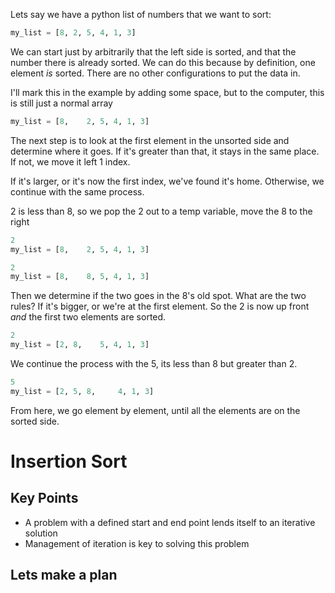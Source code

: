 Lets say we have a python list of numbers that we want to sort:

```python
my_list = [8, 2, 5, 4, 1, 3]
```

We can start just by arbitrarily that the left side is sorted, and that the number there is already sorted. We can do this because by definition, one element _is_ sorted. There are no other configurations to put the data in.

I'll mark this in the example by adding some space, but to the computer, this is still just a normal array

```python
my_list = [8,    2, 5, 4, 1, 3]
```

The next step is to look at the first element in the unsorted side and determine where it goes. If it's greater than that, it stays in the same place. If not, we move it left 1 index.

If it's larger, or it's now the first index, we've found it's home. Otherwise, we continue with the same process.

2 is less than 8, so we pop the 2 out to a temp variable, move the 8 to the right

```python
2
my_list = [8,    2, 5, 4, 1, 3]
```

```python
2
my_list = [8,    8, 5, 4, 1, 3]
```

Then we determine if the two goes in the 8's old spot. What are the two rules? If it's bigger, or we're at the first element. So the 2 is now up front _and_ the first two elements are sorted.

```python
2
my_list = [2, 8,    5, 4, 1, 3]
```

We continue the process with the 5, its less than 8 but greater than 2.

```python
5
my_list = [2, 5, 8,     4, 1, 3]
```

From here, we go element by element, until all the elements are on the sorted side.

# Insertion Sort

## Key Points

- A problem with a defined start and end point lends itself to an iterative solution
- Management of iteration is key to solving this problem

## Lets make a plan
